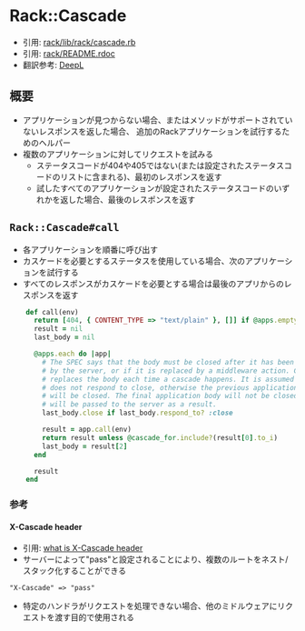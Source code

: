 # Rack::Cascade
- 引用: [rack/lib/rack/cascade.rb](https://github.com/rack/rack/blob/master/lib/rack/cascade.rb)
- 引用: [rack/README.rdoc](https://github.com/rack/rack/blob/master/README.rdoc)
- 翻訳参考: [DeepL](https://www.deepl.com/translator)

## 概要
- アプリケーションが見つからない場合、またはメソッドがサポートされていないレスポンスを返した場合、
  追加のRackアプリケーションを試行するためのヘルパー
- 複数のアプリケーションに対してリクエストを試みる
  - ステータスコードが404や405ではない(または設定されたステータスコードのリストに含まれる)、最初のレスポンスを返す
  - 試したすべてのアプリケーションが設定されたステータスコードのいずれかを返した場合、最後のレスポンスを返す

## `Rack::Cascade#call`
- 各アプリケーションを順番に呼び出す
- カスケードを必要とするステータスを使用している場合、次のアプリケーションを試行する
- すべてのレスポンスがカスケードを必要とする場合は最後のアプリからのレスポンスを返す
```ruby
    def call(env)
      return [404, { CONTENT_TYPE => "text/plain" }, []] if @apps.empty?
      result = nil
      last_body = nil

      @apps.each do |app|
        # The SPEC says that the body must be closed after it has been iterated
        # by the server, or if it is replaced by a middleware action. Cascade
        # replaces the body each time a cascade happens. It is assumed that nil
        # does not respond to close, otherwise the previous application body
        # will be closed. The final application body will not be closed, as it
        # will be passed to the server as a result.
        last_body.close if last_body.respond_to? :close

        result = app.call(env)
        return result unless @cascade_for.include?(result[0].to_i)
        last_body = result[2]
      end

      result
    end
```

### 参考
#### X-Cascade header
- 引用: [what is X-Cascade header](https://stackoverflow.com/questions/5643907/what-is-x-cascade-header)
- サーバーによって"pass"と設定されることにより、複数のルートをネスト/スタック化することができる
```
"X-Cascade" => "pass"
```
- 特定のハンドラがリクエストを処理できない場合、他のミドルウェアにリクエストを渡す目的で使用される
